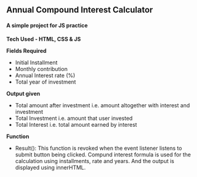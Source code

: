 ## Annual Compound Interest Calculator

#### A simple project for JS practice

**Tech Used - HTML, CSS & JS**

**Fields Required**
- Initial Installment
- Monthly contribution
- Annual Interest rate (%)
- Total year of investment

**Output given**
- Total amount after investment i.e. amount altogether with interest and investment
- Total Investment i.e. amount that user invested
- Total Interest i.e. total amount earned by interest

**Function**
- Result(): This function is revoked when the event listener listens to submit button being clicked. Compund interest formula is used for the calculation using installments, rate and years. And the output is displayed using innerHTML.